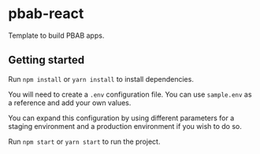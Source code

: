 # pbab-react

Template to build PBAB apps.

## Getting started

Run `npm install` or `yarn install` to install dependencies.

You will need to create a `.env` configuration file. You can use `sample.env` as a reference and add your own values.

You can expand this configuration by using different parameters for a staging environment and a production environment if you wish to do so.

Run `npm start` or `yarn start` to run the project.
